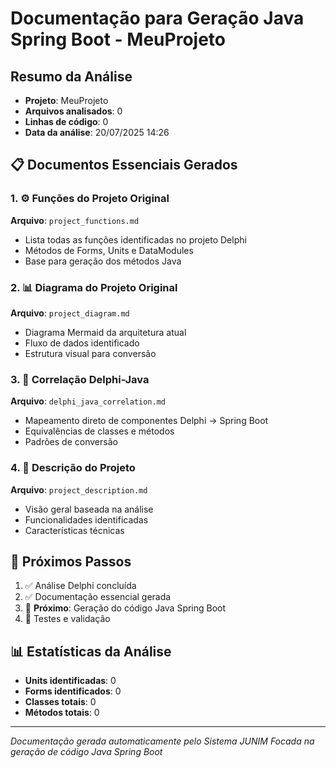 # Documentação para Geração Java Spring Boot - MeuProjeto

## Resumo da Análise
- **Projeto**: MeuProjeto
- **Arquivos analisados**: 0
- **Linhas de código**: 0
- **Data da análise**: 20/07/2025 14:26

## 📋 Documentos Essenciais Gerados

### 1. ⚙️ Funções do Projeto Original
**Arquivo**: `project_functions.md`
- Lista todas as funções identificadas no projeto Delphi
- Métodos de Forms, Units e DataModules
- Base para geração dos métodos Java

### 2. 📊 Diagrama do Projeto Original  
**Arquivo**: `project_diagram.md`
- Diagrama Mermaid da arquitetura atual
- Fluxo de dados identificado
- Estrutura visual para conversão

### 3. 🔗 Correlação Delphi-Java
**Arquivo**: `delphi_java_correlation.md`
- Mapeamento direto de componentes Delphi → Spring Boot
- Equivalências de classes e métodos
- Padrões de conversão

### 4. 📝 Descrição do Projeto
**Arquivo**: `project_description.md`
- Visão geral baseada na análise
- Funcionalidades identificadas
- Características técnicas

## 🎯 Próximos Passos
1. ✅ Análise Delphi concluída
2. ✅ Documentação essencial gerada
3. 🔄 **Próximo**: Geração do código Java Spring Boot
4. 🔄 Testes e validação

## 📊 Estatísticas da Análise
- **Units identificadas**: 0
- **Forms identificados**: 0
- **Classes totais**: 0
- **Métodos totais**: 0

---
*Documentação gerada automaticamente pelo Sistema JUNIM*
*Focada na geração de código Java Spring Boot*

